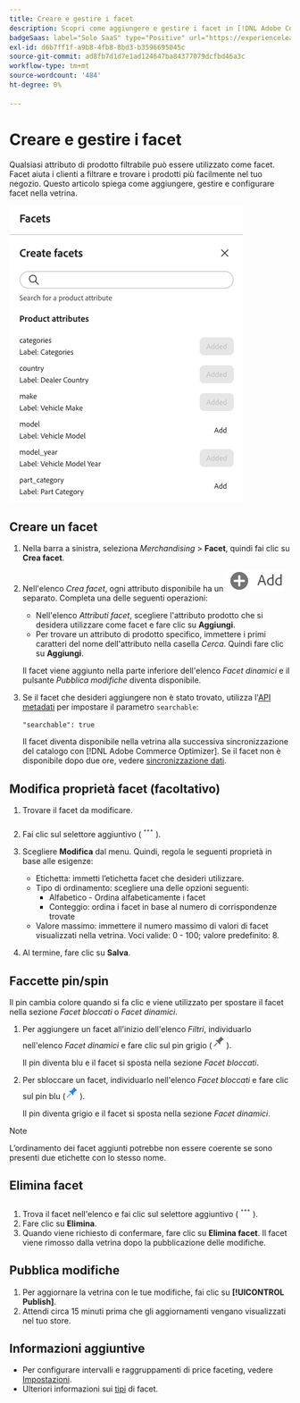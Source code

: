 ```yaml
---
title: Creare e gestire i facet
description: Scopri come aggiungere e gestire i facet in [!DNL Adobe Commerce Optimizer].
badgeSaas: label="Solo SaaS" type="Positive" url="https://experienceleague.adobe.com/en/docs/commerce/user-guides/product-solutions" tooltip="Applicabile solo ai progetti Adobe Commerce as a Cloud Service e Adobe Commerce Optimizer (infrastruttura SaaS gestita da Adobe)."
exl-id: d6b7ff1f-a9b8-4fb8-8bd3-b3596695045c
source-git-commit: ad8fb7d1d7e1ad124647ba84377079dcfbd46a3c
workflow-type: tm+mt
source-wordcount: '484'
ht-degree: 0%

---
```


# Creare e gestire i facet

Qualsiasi attributo di prodotto filtrabile può essere utilizzato come facet. Facet aiuta i clienti a filtrare e trovare i prodotti più facilmente nel tuo negozio. Questo articolo spiega come aggiungere, gestire e configurare facet nella vetrina.

![Crea un facet](../../assets/create-facet.png)

## Creare un facet

1. Nella barra a sinistra, seleziona _Merchandising_ > **Facet**, quindi fai clic su **Crea facet**.
1. Nell&#39;elenco *Crea facet*, ogni attributo disponibile ha un ![pulsante Aggiungi](../../assets/btn-add.png) separato. Completa una delle seguenti operazioni:

   - Nell&#39;elenco *Attributi facet*, scegliere l&#39;attributo prodotto che si desidera utilizzare come facet e fare clic su **Aggiungi**.
   - Per trovare un attributo di prodotto specifico, immettere i primi caratteri del nome dell&#39;attributo nella casella *Cerca*. Quindi fare clic su **Aggiungi**.

   Il facet viene aggiunto nella parte inferiore dell&#39;elenco *Facet dinamici* e il pulsante *Pubblica modifiche* diventa disponibile.

1. Se il facet che desideri aggiungere non è stato trovato, utilizza l&#39;[API metadati](https://developer.adobe.com/commerce/services/reference/rest/#tag/Metadata) per impostare il parametro `searchable`:

   `"searchable": true`

   Il facet diventa disponibile nella vetrina alla successiva sincronizzazione del catalogo con [!DNL Adobe Commerce Optimizer]. Se il facet non è disponibile dopo due ore, vedere [sincronizzazione dati](../../setup/data-sync.md).

## Modifica proprietà facet (facoltativo)

1. Trovare il facet da modificare.
1. Fai clic sul selettore aggiuntivo (![Altro](../../assets/btn-more.png)).
1. Scegliere **Modifica** dal menu. Quindi, regola le seguenti proprietà in base alle esigenze:

   - Etichetta: immetti l’etichetta facet che desideri utilizzare.
   - Tipo di ordinamento: scegliere una delle opzioni seguenti:
      - Alfabetico - Ordina alfabeticamente i facet
      - Conteggio: ordina i facet in base al numero di corrispondenze trovate
   - Valore massimo: immettere il numero massimo di valori di facet visualizzati nella vetrina. Voci valide: 0 - 100; valore predefinito: 8.

1. Al termine, fare clic su **Salva**.

## Faccette pin/spin

Il pin cambia colore quando si fa clic e viene utilizzato per spostare il facet nella sezione *Facet bloccati* o *Facet dinamici*.

1. Per aggiungere un facet all&#39;inizio dell&#39;elenco *Filtri*, individuarlo nell&#39;elenco *Facet dinamici* e fare clic sul pin grigio (![Selettore pin](../../assets/btn-pin-gray.png)).

   Il pin diventa blu e il facet si sposta nella sezione *Facet bloccati*.

1. Per sbloccare un facet, individuarlo nell&#39;elenco *Facet bloccati* e fare clic sul pin blu (![Selettore pin](../../assets/btn-pin-blue.png)).

   Il pin diventa grigio e il facet si sposta nella sezione *Facet dinamici*.

>[!NOTE]
>
>L’ordinamento dei facet aggiunti potrebbe non essere coerente se sono presenti due etichette con lo stesso nome.

## Elimina facet

1. Trova il facet nell&#39;elenco e fai clic sul selettore aggiuntivo (![Altro selettore](../../assets/btn-more.png)).
1. Fare clic su **Elimina**.
1. Quando viene richiesto di confermare, fare clic su **Elimina facet**.
Il facet viene rimosso dalla vetrina dopo la pubblicazione delle modifiche.

## Pubblica modifiche

1. Per aggiornare la vetrina con le tue modifiche, fai clic su **[!UICONTROL Publish]**.
1. Attendi circa 15 minuti prima che gli aggiornamenti vengano visualizzati nel tuo store.

## Informazioni aggiuntive

- Per configurare intervalli e raggruppamenti di price faceting, vedere [Impostazioni](../../settings.md).
- Ulteriori informazioni sui [tipi](type.md) di facet.
